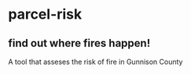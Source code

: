 # parcel-risk
## find out where fires happen!
A tool that asseses the risk of fire in Gunnison County

